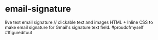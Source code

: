# email-signature
live text email signature // clickable text and images
HTML + Inline CSS to make email signature for Gmail's signature text field.
#proudofmyself #Ifigureditout
